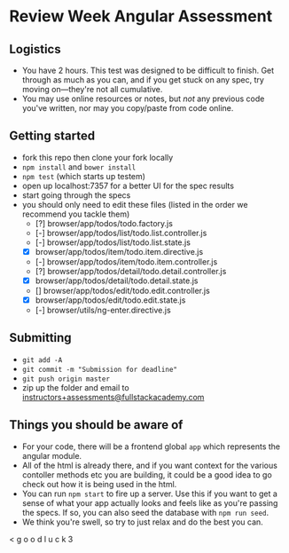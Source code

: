 # Review Week Angular Assessment

## Logistics

- You have 2 hours. This test was designed to be difficult to finish. Get through as much as you can, and if you get stuck on any spec, try moving on—they're not all cumulative.
- You may use online resources or notes, but *not* any previous code you've written, nor may you copy/paste from code online.

## Getting started

- fork this repo then clone your fork locally
- `npm install` and `bower install`
- `npm test` (which starts up testem)
- open up localhost:7357 for a better UI for the spec results
- start going through the specs
- you should only need to edit these files (listed in the order we recommend you tackle them)
	- [?] browser/app/todos/todo.factory.js
	- [-] browser/app/todos/list/todo.list.controller.js
	- [-] browser/app/todos/list/todo.list.state.js
	- [X] browser/app/todos/item/todo.item.directive.js
	- [-] browser/app/todos/item/todo.item.controller.js
	- [?] browser/app/todos/detail/todo.detail.controller.js
	- [X] browser/app/todos/detail/todo.detail.state.js
	- [] browser/app/todos/edit/todo.edit.controller.js
	- [X] browser/app/todos/edit/todo.edit.state.js
	- [-] browser/utils/ng-enter.directive.js

## Submitting

- `git add -A`
- `git commit -m "Submission for deadline"`
- `git push origin master`
- zip up the folder and email to instructors+assessments@fullstackacademy.com

## Things you should be aware of

- For your code, there will be a frontend global `app` which represents the angular module.
- All of the html is already there, and if you want context for the various contoller methods etc you are building, it could be a good idea to go check out how it is being used in the html.
- You can run `npm start` to fire up a server. Use this if you want to get a sense of what your app actually looks and feels like as you're passing the specs. If so, you can also seed the database with `npm run seed`.
- We think you're swell, so try to just relax and do the best you can.

< g o o d  l u c k 3
